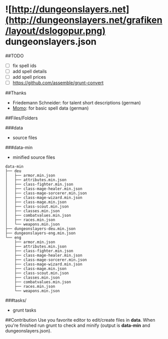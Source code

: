 ![http://dungeonslayers.net](http://dungeonslayers.net/grafiken/layout/dslogopur.png)
dungeonslayers.json
=============

##TODO
- [ ] fix spell ids
- [ ] add spell details
- [ ] add spell prices
- [ ] https://github.com/assemble/grunt-convert

##Thanks
- Friedemann Schneider: for talent short descriptions (german)
- [Momo](http://s176520660.online.de/dungeonslayers/forum/index.php?action=profile;u=812): for basic spell data (german)


##Files/Folders

###data
+ source files

###data-min
+ minified source files

```
data-min
├── deu
│   ├── armor.min.json
│   ├── attributes.min.json
│   ├── class-fighter.min.json
│   ├── class-mage-healer.min.json
│   ├── class-mage-sorcerer.min.json
│   ├── class-mage-wizard.min.json
│   ├── class-mage.min.json
│   ├── class-scout.min.json
│   ├── classes.min.json
│   ├── combatvalues.min.json
│   ├── races.min.json
│   └── weapons.min.json
├── dungeonslayers-deu.min.json
├── dungeonslayers-eng.min.json
└── eng
    ├── armor.min.json
    ├── attributes.min.json
    ├── class-fighter.min.json
    ├── class-mage-healer.min.json
    ├── class-mage-sorcerer.min.json
    ├── class-mage-wizard.min.json
    ├── class-mage.min.json
    ├── class-scout.min.json
    ├── classes.min.json
    ├── combatvalues.min.json
    ├── races.min.json
    └── weapons.min.json
```

###tasks/
+ grunt tasks

##Contribution
Use you favorite editor to edit/create files in **data**. When you're finished run grunt to check and minify (output is **data-min** and dungeonslayers.json).



